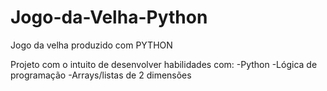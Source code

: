 # Jogo-da-Velha-Python
Jogo da velha produzido com PYTHON

Projeto com o intuito de desenvolver habilidades com:
-Python 
-Lógica de programação
-Arrays/listas de 2 dimensões

